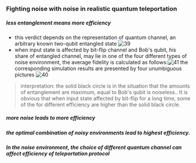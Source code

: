 ### Fighting noise with noise in realistic quantum teleportation
##### less entanglement means more efficiency
- this  verdict depends on the representation of quantum channel, an arbitrary known  two-qubit entangled state 
![39](C:\Users\许瑞青\Desktop\常\39.PNG)
- when input state is affected by bit-flip channel and Bob's qubit, his share of entangled channel, may lie in one of the four different types of noise environment, the average fidelity is calculated as follows:![41](C:\Users\许瑞青\Desktop\常\41.PNG)
the corresponding simulation results are presented by four unumbiguous pictures
![40](C:\Users\许瑞青\Desktop\常\40.PNG)
>interpretation:
>the solid black circle is in the situation that  the amounts of entanglement are maximum, equal  to Bob's qubit is noiseless.. 
>It is obvious that when input state affected by bit-flip for a long time, some of the for different efficiency are  higher than the solid black circle.   

##### more noise leads to more efficiency
##### the optimal combination of noisy environments lead to highest efficiency.
##### In the noise environment, the choice of different quantum channel can affect efficiency of teleportation protocol

